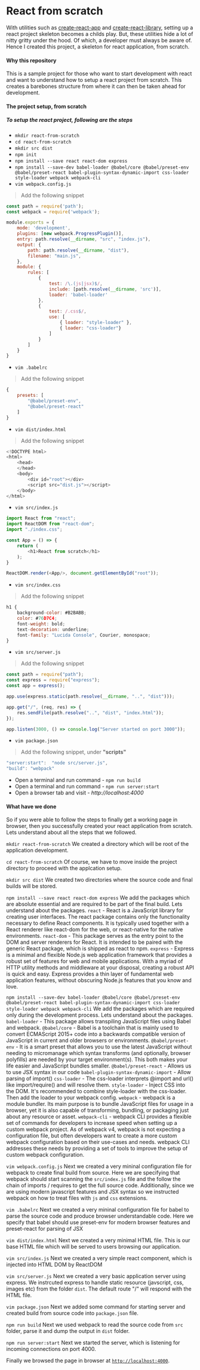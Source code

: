 # React from scratch

With utilities such as [create-react-app](https://npmjs.org/package/create-react-app) and [create-react-library](https://npmjs.org/package/create-react-library), setting up a react project skeleton becomes a childs play. But, these utilities hide a lot of nitty gritty under the hood. Of which, a developer must always be aware of. Hence I created this project, a skeleton for react application, from scratch.

#### Why this repository

This is a sample project for those who want to start development with react and want to understand how to setup a react project from scratch. This creates a barebones structure from where it can then be taken ahead for development.

#### The project setup, from scratch

##### To setup the react project, following are the steps


- `mkdir react-from-scratch`
- `cd react-from-scratch`
- `mkdir src dist`
- `npm init`
- `npm install --save react react-dom express`
- `npm install --save-dev babel-loader @babel/core @babel/preset-env @babel/preset-react babel-plugin-syntax-dynamic-import css-loader style-loader webpack webpack-cli`
- `vim webpack.config.js`
> Add the following snippet
```javascript
const path = require('path');
const webpack = require('webpack');

module.exports = {
    mode: 'development',
    plugins: [new webpack.ProgressPlugin()],
    entry: path.resolve(__dirname, "src", "index.js"),
    output: {
        path: path.resolve(__dirname, "dist"),
        filename: "main.js",
    },
    module: {
        rules: [
            {
                test: /\.(js|jsx)$/,
                include: [path.resolve(__dirname, 'src')],
                loader: 'babel-loader'
            },
            {
                test: /.css$/,
                use: [
                    { loader: "style-loader" },
                    { loader: "css-loader"}
                ]
            }
        ]
    }
}
```
- `vim .babelrc`
> Add the following snippet
```javascript
{
    presets: [
        "@babel/preset-env",
        "@babel/preset-react"
    ]
}
```
- `vim dist/index.html`
> Add the following snippet
```javascript
<!DOCTYPE html>
<html>
    <head>
    </head>
    <body>
        <div id="root"></div>
        <script src="dist.js"></script>
    </body>
</html>
```
- `vim src/index.js`
```javascript
import React from "react";
import ReactDOM from "react-dom";
import "./index.css";

const App = () => {
    return (
        <h1>React from scratch</h1>
    );
}

ReactDOM.render(<App/>, document.getElementById("root"));
```
- `vim src/index.css`
> Add the following snippet
```javascript
h1 {
    background-color: #B2BABB;
    color: #76D7C4;
    font-weight: bold;
    text-decoration: underline;
    font-family: "Lucida Console", Courier, monospace;
}
```
- `vim src/server.js`
> Add the following snippet
```javascript
const path = require("path");
const express = require("express");
const app = express();

app.use(express.static(path.resolve(__dirname, "..", "dist")));

app.get("/", (req, res) => {
    res.sendFile(path.resolve("..", "dist", "index.html"));
});

app.listen(3000, () => console.log("Server started on port 3000"));
```
- `vim package.json`
> Add the following snippet, under __"scripts"__
```javascript
"server:start":  "node src/server.js",
"build": "webpack"
```
- Open a terminal and run command - `npm run build`
- Open a terminal and run command - `npm run server:start`
- Open a browser tab and visit - _http://localhost:4000_


#### What have we done

So if you were able to follow the steps to finally get a working page in browser, then you successfully created your react application from scratch. Lets understand about all the steps that we followed.

`mkdir react-from-scratch`
We created a directory which will be root of the application development.

`cd react-from-scratch`
Of course, we have to move inside the project directory to proceed with the applcation setup.

`mkdir src dist`
We created two directories where the source code and final builds will be stored.

`npm install --save react react-dom express`
We add the packages which are absolute essential and are required to be part of the final build. Lets understand about the packages.
`react` - React is a JavaScript library for creating user interfaces. The react package contains only the functionality necessary to define React components. It is typically used together with a React renderer like react-dom for the web, or react-native for the native environments.
`react-dom` - This package serves as the entry point to the DOM and server renderers for React. It is intended to be paired with the generic React package, which is shipped as react to npm.
`express` - Express is a minimal and flexible Node.js web application framework that provides a robust set of features for web and mobile applications. With a myriad of HTTP utility methods and middleware at your disposal, creating a robust API is quick and easy. Express provides a thin layer of fundamental web application features, without obscuring Node.js features that you know and love.

`npm install --save-dev babel-loader @babel/core @babel/preset-env @babel/preset-react babel-plugin-syntax-dynamic-import css-loader style-loader webpack webpack-cli`
We add the packages which are required only during the development process. Lets understand about the packages.
`babel-loader` - This package allows transpiling JavaScript files using Babel and webpack.
`@babel/core` - Babel is a toolchain that is mainly used to convert ECMAScript 2015+ code into a backwards compatible version of JavaScript in current and older browsers or environments. 
`@babel/preset-env` - It is a smart preset that allows you to use the latest JavaScript without needing to micromanage which syntax transforms (and optionally, browser polyfills) are needed by your target environment(s). This both makes your life easier and JavaScript bundles smaller.
`@babel/preset-react` - Allows us to use JSX syntax in our code
`babel-plugin-syntax-dynamic-import` - Allow parsing of import()
`css-loader` - The css-loader interprets @import and url() like import/require() and will resolve them.
`style-loader` - Inject CSS into the DOM. It's recommended to combine style-loader with the css-loader. Then add the loader to your webpack config.
`webpack` - webpack is a module bundler. Its main purpose is to bundle JavaScript files for usage in a browser, yet it is also capable of transforming, bundling, or packaging just about any resource or asset.
`webpack-cli` - webpack CLI provides a flexible set of commands for developers to increase speed when setting up a custom webpack project. As of webpack v4, webpack is not expecting a configuration file, but often developers want to create a more custom webpack configuration based on their use-cases and needs. webpack CLI addresses these needs by providing a set of tools to improve the setup of custom webpack configuration.

`vim webpack.config.js`
Next we created a very mininal configuration file for webpack to create final build from source. Here we are specifying that webpack should start scanning the `src/index.js` file and the follow the chain of imports / requires to get the full source code. Additionally, since we are using modern javascript features and JSX syntax so we instructed webpack on how to treat files with `js` and `css` extensions.

`vim .babelrc`
Next we created a very mininal configuration file for babel to parse the source code and produce browser understandable code. Here  we specify that babel should use preset-env for modern browser features and preset-react for parsing of JSX

`vim dist/index.html`
Next we created a very minimal HTML file. This is our base HTML file which will be served to users browsing our application.

`vim src/index.js`
Next we created a very simple react component, which is injected into HTML DOM by ReactDOM

`vim src/server.js`
Next we created a very basic application server using express. We instrcuted express to handle static resource (javscript, css, images etc) from the folder `dist`. The default route "/" will respond with the HTML file.

`vim package.json`
Next we added some command for starting server and created build from source code into `package.json` file.

`npm run build`
Next we used webpack to read the source code from `src` folder, parse it and dump the output in `dist` folder.

`npm run server:start`
Next we started the server, which is listening for incoming connections on port 4000.

Finally we browsed the page in browser at [`http://localhost:4000`](http://localhost:3000).
